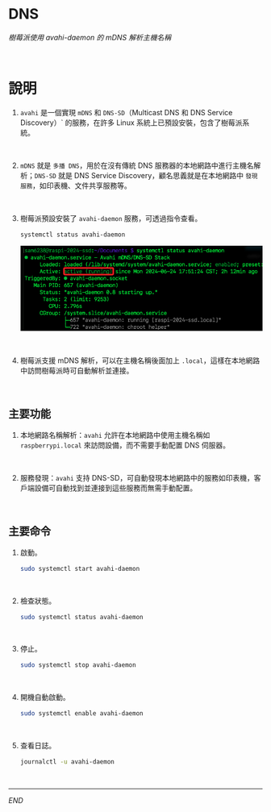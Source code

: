 # DNS

_樹莓派使用 avahi-daemon 的 mDNS 解析主機名稱_

<br>

# 說明

1. `avahi` 是一個實現 `mDNS` 和 `DNS-SD`（Multicast DNS 和 DNS Service Discovery）` 的服務，在許多 Linux 系統上已預設安裝，包含了樹莓派系統。

<br>

2. `mDNS` 就是 `多播 DNS`，用於在沒有傳統 DNS 服務器的本地網路中進行主機名解析；`DNS-SD` 就是 DNS Service Discovery，顧名思義就是在本地網路中 `發現服務`，如印表機、文件共享服務等。

<br>

3. 樹莓派預設安裝了 `avahi-daemon` 服務，可透過指令查看。

   ```bash
   systemctl status avahi-daemon
   ```

   ![](images/img_21.png)

<br>

4. 樹莓派支援 mDNS 解析，可以在主機名稱後面加上 `.local`，這樣在本地網路中訪問樹莓派時可自動解析並連接。

<br>

## 主要功能

1. 本地網路名稱解析：`avahi` 允許在本地網路中使用主機名稱如 `raspberrypi.local` 來訪問設備，而不需要手動配置 DNS 伺服器。

<br>

2. 服務發現：`avahi` 支持 DNS-SD，可自動發現本地網路中的服務如印表機，客戶端設備可自動找到並連接到這些服務而無需手動配置。

<br>

## 主要命令

1. 啟動。

   ```bash
   sudo systemctl start avahi-daemon
   ```

<br>

2. 檢查狀態。

   ```bash
   sudo systemctl status avahi-daemon
   ```

<br>

3. 停止。

   ```bash
   sudo systemctl stop avahi-daemon
   ```

<br>

4. 開機自動啟動。

   ```bash
   sudo systemctl enable avahi-daemon
   ```

<br>

5. 查看日誌。

   ```bash
   journalctl -u avahi-daemon
   ```

<br>

___

_END_
